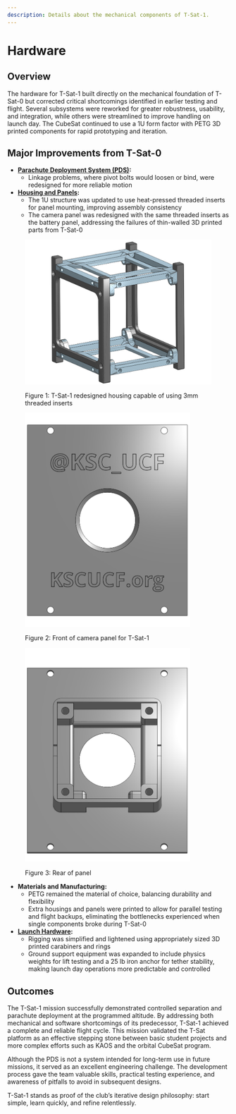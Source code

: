 ```yaml
---
description: Details about the mechanical components of T-Sat-1.
---
```


# Hardware

## **Overview**

The hardware for T-Sat-1 built directly on the mechanical foundation of T-Sat-0 but corrected critical shortcomings identified in earlier testing and flight. Several subsystems were reworked for greater robustness, usability, and integration, while others were streamlined to improve handling on launch day. The CubeSat continued to use a 1U form factor with PETG 3D printed components for rapid prototyping and iteration.

## Major Improvements from T-Sat-0

* [**Parachute Deployment System (PDS)**](../t-sat-0/hardware.md#parachute-deployment-system-pds)**:**
  * Linkage problems, where pivot bolts would loosen or bind, were redesigned for more reliable motion
* [**Housing and Panels**](../t-sat-0/hardware.md#id-1u-housing-panels)**:**
  * The 1U structure was updated to use heat-pressed threaded inserts for panel mounting, improving assembly consistency
  * The camera panel was redesigned with the same threaded inserts as the battery panel, addressing the failures of thin-walled 3D printed parts from T-Sat-0

<figure><img src="../../../.gitbook/assets/Full Structure.png" alt=""><figcaption><p>Figure 1: T-Sat-1 redesigned housing capable of using 3mm threaded inserts</p></figcaption></figure>

<div><figure><img src="../../../.gitbook/assets/Camera Panel I (3).png" alt="" width="375"><figcaption><p>Figure 2: Front of camera panel for T-Sat-1</p></figcaption></figure> <figure><img src="../../../.gitbook/assets/Camera Panel I (4).png" alt="" width="375"><figcaption><p>Figure 3: Rear of panel </p></figcaption></figure></div>

* **Materials and Manufacturing:**
  * PETG remained the material of choice, balancing durability and flexibility
  * Extra housings and panels were printed to allow for parallel testing and flight backups, eliminating the bottlenecks experienced when single components broke during T-Sat-0
* [**Launch Hardware**](../t-sat-0/hardware.md#launch-hardware)**:**
  * Rigging was simplified and lightened using appropriately sized 3D printed carabiners and rings
  * Ground support equipment was expanded to include physics weights for lift testing and a 25 lb iron anchor for tether stability, making launch day operations more predictable and controlled

## Outcomes

The T-Sat-1 mission successfully demonstrated controlled separation and parachute deployment at the programmed altitude. By addressing both mechanical and software shortcomings of its predecessor, T-Sat-1 achieved a complete and reliable flight cycle. This mission validated the T-Sat platform as an effective stepping stone between basic student projects and more complex efforts such as KAOS and the orbital CubeSat program.

Although the PDS is not a system intended for long-term use in future missions, it served as an excellent engineering challenge. The development process gave the team valuable skills, practical testing experience, and awareness of pitfalls to avoid in subsequent designs.

T-Sat-1 stands as proof of the club’s iterative design philosophy: start simple, learn quickly, and refine relentlessly.
